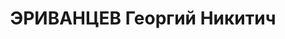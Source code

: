 ---
title: ЭРИВАНЦЕВ Георгий Никитич
description: 'Род. в 1881, Астрахань, армянин, обр.: высшее, б/п. Проживал: Москва,
  ул. Петровка, д. 17, кв. 87. Врач 1-й объединенной московской поликлиники Наркомата
  путей сообщения СССР.

  Арестован 23.09.1937. Обв. в участии в к.-р. террористической повстанческой организации.
  Приговор: ВК ВС СССР, 01.11.1937 – ВМН. Расстрелян 01.11.1937, г.Москва.

  Реабилитирован ВК ВС СССР 20.10.1956'
---